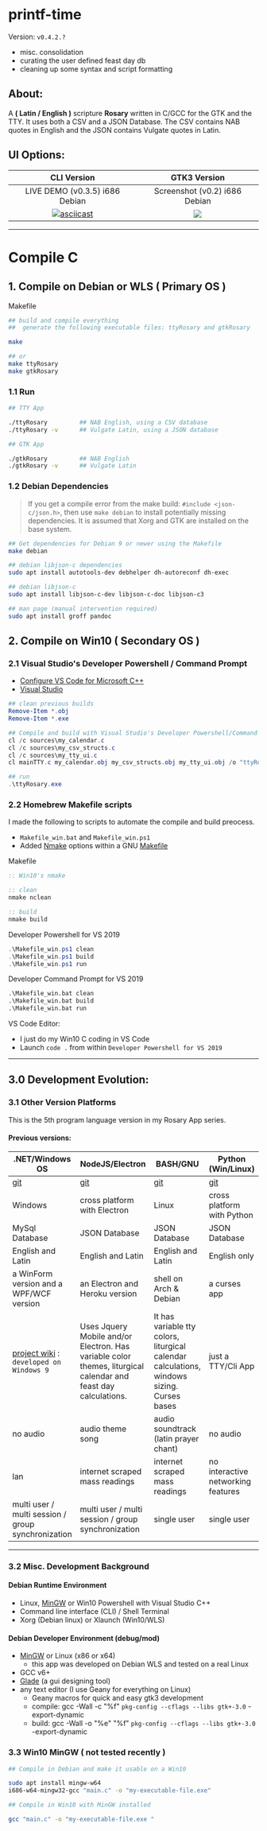 <!-- pandoc formatting
title: 'printf-time'
subtitle: 'A scripture Rosary written in C for Debian Linux and Win10 VS'
author: 'Mezcel'
date: 'Jan 1, 2019'
description: 'Scripture rosary using English and Latin Bible text.'
lang: en-US
-->

# printf-time

Version: ```v0.4.2.?```
* misc. consolidation
* curating the user defined feast day db
* cleaning up some syntax and script formatting


## About:

A **( Latin / English )** scripture **Rosary** written in C/GCC for the GTK and the TTY. It uses both a CSV and a JSON Database. The CSV contains NAB quotes in English and the JSON contains Vulgate quotes in Latin.

## UI Options:

| CLI Version | GTK3 Version |
| :---: | :---: |
| LIVE DEMO (v0.3.5) i686 Debian | Screenshot (v0.2) i686 Debian |
| [![asciicast](https://asciinema.org/a/278468.svg)](https://asciinema.org/a/278468) | ![](./img/screenshot.gif) |

---

# Compile C

## 1. Compile on Debian or WLS ( Primary OS )

Makefile

```sh
## build and compile everything
##  generate the following executable files: ttyRosary and gtkRosary

make

## or
make ttyRosary
make gtkRosary
```

### 1.1 Run

```sh
## TTY App

./ttyRosary         ## NAB English, using a CSV database
./ttyRosary -v      ## Vulgate Latin, using a JSON database

## GTK App

./gtkRosary         ## NAB English
./gtkRosary -v      ## Vulgate Latin
```

### 1.2 Debian Dependencies

> If you get a compile error from the make build: ```#include <json-c/json.h>```, then use ```make debian``` to install potentially missing dependencies.
> It is assumed that Xorg and GTK are installed on the base system.

```sh
## Get dependencies for Debian 9 or newer using the Makefile
make debian

## debian libjson-c dependencies
sudo apt install autotools-dev debhelper dh-autoreconf dh-exec

## debian libjson-c
sudo apt install libjson-c-dev libjson-c-doc libjson-c3

## man page (manual intervention required)
sudo apt install groff pandoc
```

## 2. Compile on Win10 ( Secondary OS )

### 2.1 Visual Studio's Developer Powershell / Command Prompt

* [Configure VS Code for Microsoft C++](https://code.visualstudio.com/docs/cpp/config-msvc)
* [Visual Studio](https://visualstudio.microsoft.com/downloads/#other)

```ps1
## clean previous builds
Remove-Item *.obj
Remove-Item *.exe

## Compile and build with Visual Studio's Developer Powershell/Command Prompt
cl /c sources\my_calendar.c
cl /c sources\my_csv_structs.c
cl /c sources\my_tty_ui.c
cl mainTTY.c my_calendar.obj my_csv_structs.obj my_tty_ui.obj /o "ttyRosary.exe"

## run
.\ttyRosary.exe
```

### 2.2 Homebrew Makefile scripts

I made the following to scripts to automate the compile and build preocess.

* ```Makefile_win.bat``` and ```Makefile_win.ps1```
* Added [Nmake](https://docs.microsoft.com/en-us/cpp/build/reference/nmake-reference?view=vs-2019) options within a  GNU [Makefile](https://en.wikipedia.org/wiki/Makefile)

Makefile

```bat
:: Win10's nmake

:: clean
nmake nclean

:: build
nmake build
```

Developer Powershell for VS 2019

```ps1
.\Makefile_win.ps1 clean
.\Makefile_win.ps1 build
.\Makefile_win.ps1 run
```

Developer Command Prompt for VS 2019

```bat
.\Makefile_win.bat clean
.\Makefile_win.bat build
.\Makefile_win.bat run
```

VS Code Editor:

* I just do my Win10 C coding in VS Code
* Launch ```code .``` from within ```Developer Powershell for VS 2019```

---

## 3.0 Development Evolution:

### 3.1 Other Version Platforms

This is the 5th program language version in my Rosary App series.

#### Previous versions:

| .NET/Windows OS | NodeJS/Electron | BASH/GNU | Python (Win/Linux) |
| --- | --- | --- | --- |
|[git](https://github.com/mezcel/rosary.net)|[git](https://github.com/mezcel/electron-container)|[git](https://github.com/mezcel/jq-tput-terminal)|[git](https://github.com/mezcel/python-curses)|
| Windows | cross platform with Electron | Linux | cross platform with Python|
| MySql Database | JSON Database | JSON Database | JSON Database |
| English and Latin | English and Latin | English and Latin | English only|
|a WinForm version and a WPF/WCF version|an Electron and Heroku version|shell on Arch & Debian| a curses app |
| [project wiki](https://mezcel.wixsite.com/rosary) : ```developed on Windows 9``` | Uses Jquery Mobile and/or Electron. Has variable color themes, liturgical calendar and feast day calculations. | It has variable tty colors, liturgical calendar calculations, windows sizing. Curses bases | just a TTY/Cli App|
| no audio | audio theme song | audio soundtrack (latin prayer chant) | no audio |
| lan | internet scraped mass readings | internet scraped mass readings | no interactive networking features |
| multi user / multi session / group synchronization | multi user / multi session / group synchronization | single user | single user |

---

### 3.2 Misc. Development Background

#### Debian Runtime Environment

* Linux, [MinGW](http://www.mingw.org/) or Win10 Powershell with Visual Studio C++
* Command line interface (CLI) / Shell Terminal
* Xorg (Debian linux) or Xlaunch (Win10/WLS)

#### Debian Developer Environment (debug/mod)

* [MinGW](http://www.mingw.org/) or Linux (x86 or x64)
    * this app was developed on Debian WLS and tested on a real Linux
* GCC v6+
* [Glade](https://glade.gnome.org/) (a gui designing tool)
* any text editor (I use Geany for everything on Linux)
    * Geany macros for quick and easy gtk3 development
    * compile:  gcc -Wall -c "%f" `pkg-config --cflags --libs gtk+-3.0` -export-dynamic
    * build:    gcc -Wall -o "%e" "%f" `pkg-config --cflags --libs gtk+-3.0` -export-dynamic

### 3.3 Win10 MinGW ( not tested recently )

```sh
## Compile in Debian and make it usable on a Win10

sudo apt install mingw-w64
i686-w64-mingw32-gcc "main.c" -o "my-executable-file.exe"

## Compile in Win10 with MinGW installed

gcc "main.c" -o "my-executable-file.exe "
```
